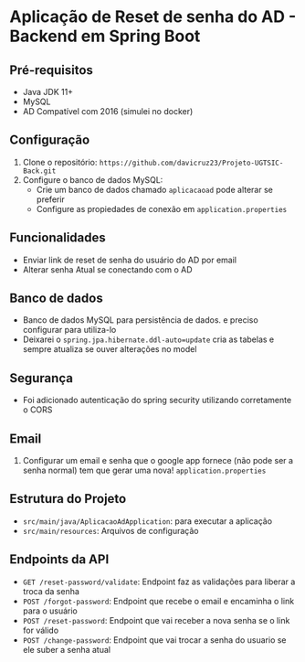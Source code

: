 # Aplicação de Reset de senha do AD - Backend em Spring Boot

## Pré-requisitos
- Java JDK 11+
- MySQL
- AD Compatível com 2016 (simulei no docker)

## Configuração
1. Clone o repositório: `https://github.com/davicruz23/Projeto-UGTSIC-Back.git`
2. Configure o banco de dados MySQL:
    - Crie um banco de dados chamado `aplicacaoad` pode alterar se preferir
    - Configure as propiedades de conexão em `application.properties`

## Funcionalidades
- Enviar link de reset de senha do usuário do AD por email 
- Alterar senha Atual se conectando com o AD

## Banco de dados
- Banco de dados MySQL para persistência de dados. e preciso configurar para utiliza-lo
- Deixarei o `spring.jpa.hibernate.ddl-auto=update` cria as tabelas e sempre atualiza se ouver alterações no model

## Segurança
- Foi adicionado autenticação do spring security utilizando corretamente o CORS

## Email
1. Configurar um email e senha que o google app fornece (não pode ser a senha normal) tem que gerar uma nova! `application.properties`

## Estrutura do Projeto
- `src/main/java/AplicacaoAdApplication`: para executar a aplicação
- `src/main/resources`: Arquivos de configuração

## Endpoints da API
- `GET /reset-password/validate`: Endpoint faz as validações para liberar a troca da senha
- `POST /forgot-password`: Endpoint que recebe o email e encaminha o link para o usuário
- `POST /reset-password`: Endpoint que vai receber a nova senha se o link for válido
- `POST /change-password`: Endpoint que vai trocar a senha do usuario se ele suber a senha atual

